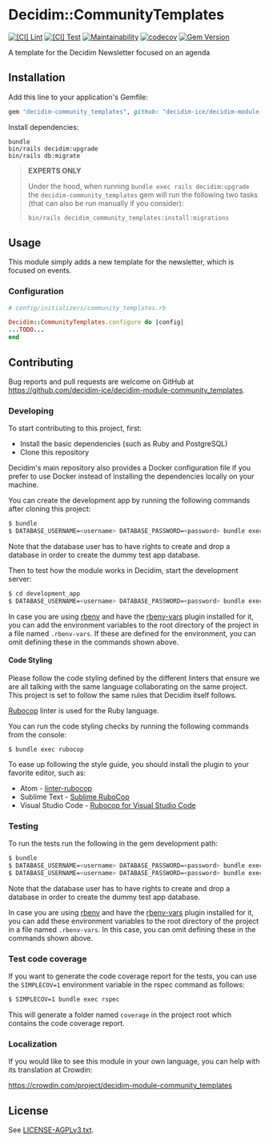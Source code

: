 # Decidim::CommunityTemplates

[![[CI] Lint](https://github.com/decidim-ice/decidim-module-community_templates/actions/workflows/lint.yml/badge.svg)](https://github.com/decidim-ice/decidim-module-community_templates/actions/workflows/lint.yml)
[![[CI] Test](https://github.com/decidim-ice/decidim-module-community_templates/actions/workflows/test.yml/badge.svg)](https://github.com/decidim-ice/decidim-module-community_templates/actions/workflows/test.yml)
[![Maintainability](https://api.codeclimate.com/v1/badges/7d9a138a045b30851a33/maintainability)](https://codeclimate.com/github/decidim-ice/decidim-module-community_templates/maintainability)
[![codecov](https://codecov.io/gh/decidim-ice/decidim-module-community_templates/branch/main/graph/badge.svg?token=V3KR51DGFN)](https://codecov.io/gh/decidim-ice/decidim-module-community_templates)
[![Gem Version](https://badge.fury.io/rb/decidim-community_templates.svg)](https://badge.fury.io/rb/decidim-community_templates)

A template for the Decidim Newsletter focused on an agenda

## Installation

Add this line to your application's Gemfile:

```ruby
gem "decidim-community_templates", github: "decidim-ice/decidim-module-community_templates"
```

Install dependencies:

```
bundle
bin/rails decidim:upgrade
bin/rails db:migrate
```

> **EXPERTS ONLY**
>
> Under the hood, when running `bundle exec rails decidim:upgrade` the `decidim-community_templates` gem will run the following two tasks (that can also be run manually if you consider):
>
> ```bash
> bin/rails decidim_community_templates:install:migrations
> ```


## Usage

This module simply adds a new template for the newsletter, which is focused on events.

### Configuration

```ruby
# config/initializers/community_templates.rb

Decidim::CommunityTemplates.configure do |config|
...TODO...
end
```

## Contributing

Bug reports and pull requests are welcome on GitHub at https://github.com/decidim-ice/decidim-module-community_templates.

### Developing

To start contributing to this project, first:

- Install the basic dependencies (such as Ruby and PostgreSQL)
- Clone this repository

Decidim's main repository also provides a Docker configuration file if you
prefer to use Docker instead of installing the dependencies locally on your
machine.

You can create the development app by running the following commands after
cloning this project:

```bash
$ bundle
$ DATABASE_USERNAME=<username> DATABASE_PASSWORD=<password> bundle exec rake development_app
```

Note that the database user has to have rights to create and drop a database in
order to create the dummy test app database.

Then to test how the module works in Decidim, start the development server:

```bash
$ cd development_app
$ DATABASE_USERNAME=<username> DATABASE_PASSWORD=<password> bundle exec rails s
```

In case you are using [rbenv](https://github.com/rbenv/rbenv) and have the
[rbenv-vars](https://github.com/rbenv/rbenv-vars) plugin installed for it, you
can add the environment variables to the root directory of the project in a file
named `.rbenv-vars`. If these are defined for the environment, you can omit
defining these in the commands shown above.

#### Code Styling

Please follow the code styling defined by the different linters that ensure we
are all talking with the same language collaborating on the same project. This
project is set to follow the same rules that Decidim itself follows.

[Rubocop](https://rubocop.readthedocs.io/) linter is used for the Ruby language.

You can run the code styling checks by running the following commands from the
console:

```
$ bundle exec rubocop
```

To ease up following the style guide, you should install the plugin to your
favorite editor, such as:

- Atom - [linter-rubocop](https://atom.io/packages/linter-rubocop)
- Sublime Text - [Sublime RuboCop](https://github.com/pderichs/sublime_rubocop)
- Visual Studio Code - [Rubocop for Visual Studio Code](https://github.com/misogi/vscode-ruby-rubocop)

### Testing

To run the tests run the following in the gem development path:

```bash
$ bundle
$ DATABASE_USERNAME=<username> DATABASE_PASSWORD=<password> bundle exec rake test_app
$ DATABASE_USERNAME=<username> DATABASE_PASSWORD=<password> bundle exec rspec
```

Note that the database user has to have rights to create and drop a database in
order to create the dummy test app database.

In case you are using [rbenv](https://github.com/rbenv/rbenv) and have the
[rbenv-vars](https://github.com/rbenv/rbenv-vars) plugin installed for it, you
can add these environment variables to the root directory of the project in a
file named `.rbenv-vars`. In this case, you can omit defining these in the
commands shown above.

### Test code coverage

If you want to generate the code coverage report for the tests, you can use
the `SIMPLECOV=1` environment variable in the rspec command as follows:

```bash
$ SIMPLECOV=1 bundle exec rspec
```

This will generate a folder named `coverage` in the project root which contains
the code coverage report.

### Localization

If you would like to see this module in your own language, you can help with its
translation at Crowdin:

https://crowdin.com/project/decidim-module-community_templates

## License

See [LICENSE-AGPLv3.txt](LICENSE-AGPLv3.txt).
